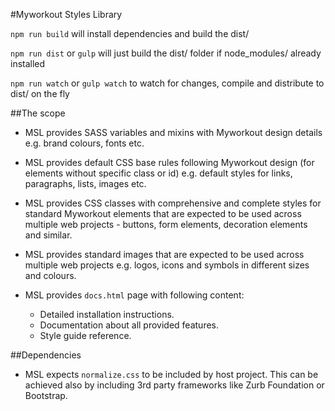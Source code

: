 #Myworkout Styles Library

``npm run build`` will install dependencies and build the dist/

``npm run dist`` or ``gulp`` will just build the dist/ folder if node_modules/ already installed

``npm run watch`` or ``gulp watch`` to watch for changes, compile and distribute to dist/ on the fly

##The scope

- MSL provides SASS variables and mixins with Myworkout design details e.g. brand colours, fonts etc.

- MSL provides default CSS base rules following Myworkout design (for elements without specific class or 
id) e.g. default styles for links, paragraphs, lists, images etc.

- MSL provides CSS classes with comprehensive and complete styles for standard Myworkout elements that are 
expected to be used across multiple web projects - buttons, form elements, decoration elements and similar.

- MSL provides standard images that are expected to be used across multiple web projects e.g. logos, icons
and symbols in different sizes and colours.

- MSL provides ``docs.html`` page with following content:

    - Detailed installation instructions.
    - Documentation about all provided features.
    - Style guide reference.
    
##Dependencies

- MSL expects ``normalize.css`` to be included by host project. This can be achieved also by including
3rd party frameworks like Zurb Foundation or Bootstrap.